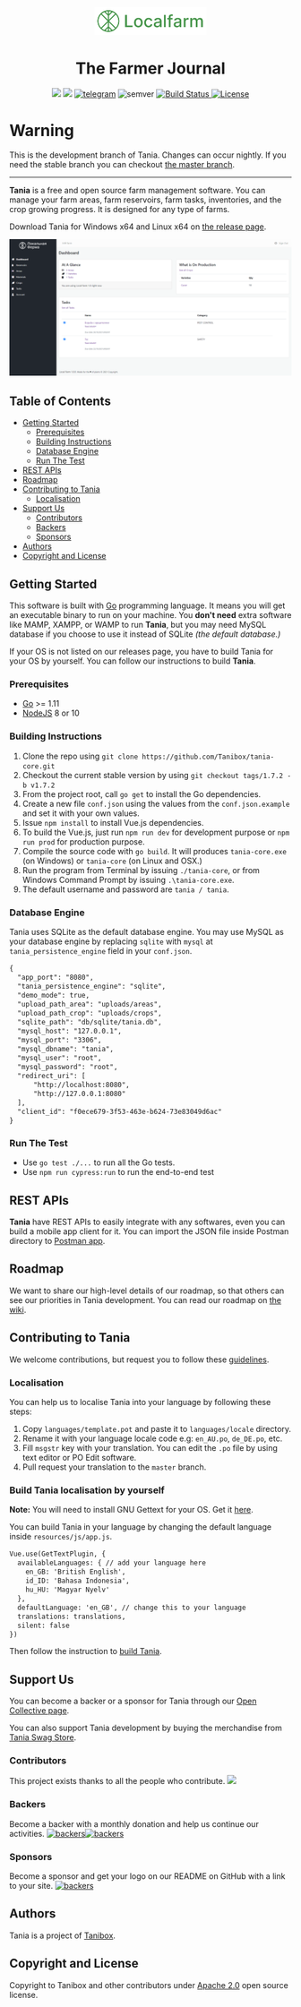 <div align="center">
    <img src="resources/images/logobig.png" alt="Tania The Farmer Journal" width="200">
    <h1>The Farmer Journal</h1>
    <img src="https://opencollective.com/tania/tiers/backer/badge.svg?label=backer&color=brightgreen" />
    <img src="https://opencollective.com/tania/tiers/sponsor/badge.svg?label=sponsor&color=brightgreen" />
    <a href="https://t.me/usetania"><img src="https://img.shields.io/badge/Telegram-blue.svg?logo=telegram&style=flat&label=chat%20on" alt="telegram"></a>
    <img src="https://img.shields.io/badge/semver-1.7.2-green.svg?maxAge=2592000" alt="semver">
    <a href="https://travis-ci.com/Tanibox/tania-core">
      <img src="https://travis-ci.com/Tanibox/tania-core.svg?branch=master" alt="Build Status">
    </a>
    <a href="https://opensource.org/licenses/Apache-2.0" target="_blank"><img src="https://img.shields.io/badge/License-Apache%202.0-blue.svg" alt="License"></a>
</div>

# Warning

This is the development branch of Tania. Changes can occur nightly. If you need the stable branch you can checkout [the master branch](https://github.com/Tanibox/tania-core/tree/master).

---

**Tania** is a free and open source farm management software. You can manage your farm areas, farm reservoirs, farm tasks, inventories, and the crop growing progress. It is designed for any type of farms.

Download Tania for Windows x64 and Linux x64 on [the release page](https://github.com/Tanibox/tania-core/releases/tag/1.7.1).

![Screenshot](screenshot.PNG)

## Table of Contents

* [Getting Started](#getting-started)
    * [Prerequisites](#prerequisites)
    * [Building Instructions](#building-instructions)
    * [Database Engine](#database-engine)
    * [Run The Test](#run-the-test)
* [REST APIs](#rest-apis)
* [Roadmap](#roadmap)
* [Contributing to Tania](#contributing-to-tania)
    * [Localisation](#localisation)
* [Support Us](#support-us)
    * [Contributors](#contributors)
    * [Backers](#backers)
    * [Sponsors](#sponsors)
* [Authors](#authors)
* [Copyright and License](#copyright-and-license)

## Getting Started

This software is built with [Go](https://golang.org) programming language. It means you will get an executable binary to run on your machine. You **don't need** extra software like MAMP, XAMPP, or WAMP to run **Tania**, but you may need MySQL database if you choose to use it instead of SQLite *(the default database.)*

If your OS is not listed on our releases page, you have to build Tania for your OS by yourself. You can follow our instructions to build **Tania**.

### Prerequisites
- [Go](https://golang.org) >= 1.11
- [NodeJS](https://nodejs.org/en/) 8 or 10

### Building Instructions
1. Clone the repo using `git clone https://github.com/Tanibox/tania-core.git`
2. Checkout the current stable version by using `git checkout tags/1.7.2 -b v1.7.2`
3. From the project root, call `go get` to install the Go dependencies.
4. Create a new file `conf.json` using the values from the `conf.json.example` and set it with your own values.
5. Issue `npm install` to install Vue.js dependencies.
6. To build the Vue.js, just run `npm run dev` for development purpose or `npm run prod` for production purpose.
7. Compile the source code with `go build`. It will produces `tania-core.exe` (on Windows) or `tania-core` (on Linux and OSX.)
8. Run the program from Terminal by issuing `./tania-core`, or from Windows Command Prompt by issuing `.\tania-core.exe`.
9. The default username and password are `tania / tania`.

### Database Engine

Tania uses SQLite as the default database engine. You may use MySQL as your database engine by replacing `sqlite` with `mysql` at `tania_persistence_engine` field in your `conf.json`.

```
{
  "app_port": "8080",
  "tania_persistence_engine": "sqlite",
  "demo_mode": true,
  "upload_path_area": "uploads/areas",
  "upload_path_crop": "uploads/crops",
  "sqlite_path": "db/sqlite/tania.db",
  "mysql_host": "127.0.0.1",
  "mysql_port": "3306",
  "mysql_dbname": "tania",
  "mysql_user": "root",
  "mysql_password": "root",
  "redirect_uri": [
      "http://localhost:8080",
      "http://127.0.0.1:8080"
  ],
  "client_id": "f0ece679-3f53-463e-b624-73e83049d6ac"
}
```

### Run The Test
- Use `go test ./...` to run all the Go tests.
- Use `npm run cypress:run` to run the end-to-end test

## REST APIs
**Tania** have REST APIs to easily integrate with any softwares, even you can build a mobile app client for it. You can import the JSON file inside Postman directory to [Postman app](https://www.getpostman.com).
## Roadmap

We want to share our high-level details of our roadmap, so that others can see our priorities in Tania development. You can read our roadmap on [the wiki](https://github.com/Tanibox/tania-core/wiki/Roadmap).

## Contributing to Tania

We welcome contributions, but request you to follow these [guidelines](contributing.md).

### Localisation

You can help us to localise Tania into your language by following these steps:

1. Copy `languages/template.pot` and paste it to `languages/locale` directory.
2. Rename it with your language locale code e.g: `en_AU.po`, `de_DE.po`, etc.
3. Fill `msgstr` key with your translation. You can edit the `.po` file by using text editor or PO Edit software.
4. Pull request your translation to the `master` branch.

### Build Tania localisation by yourself

**Note:** You will need to install GNU Gettext for your OS. Get it [here](https://www.gnu.org/software/gettext/).

You can build Tania in your language by changing the default language inside `resources/js/app.js`.

```
Vue.use(GetTextPlugin, {
  availableLanguages: { // add your language here
    en_GB: 'British English',
    id_ID: 'Bahasa Indonesia',
    hu_HU: 'Magyar Nyelv'
  },
  defaultLanguage: 'en_GB', // change this to your language
  translations: translations,
  silent: false
})
```

Then follow the instruction to [build Tania](#building-instructions).

## Support Us

You can become a backer or a sponsor for Tania through our [Open Collective page](https://opencollective.com/tania).

You can also support Tania development by buying the merchandise from [Tania Swag Store](https://teespring.com/stores/usetania).

### Contributors

This project exists thanks to all the people who contribute.
<a href="https://github.com/tanibox/tania-core/graphs/contributors"><img src="https://opencollective.com/tania/contributors.svg?width=890&button=false" /></a>

### Backers

Become a backer with a monthly donation and help us continue our activities. <a href="https://opencollective.com/tania"><img src="https://opencollective.com/tania/backers.svg?width=890&button=false" alt="backers"><img src="https://opencollective.com/tania/tiers/backer.svg?avatarHeight=36&width=600" alt="backers"></a>

### Sponsors

Become a sponsor and get your logo on our README on GitHub with a link to your site. <a href="https://opencollective.com/tania"><img src="https://opencollective.com/tania/tiers/sponsor.svg?avatarHeight=36&width=600" alt="backers"></a>

## Authors

Tania is a project of [Tanibox](https://tanibox.com).

## Copyright and License

Copyright to Tanibox and other contributors under [Apache 2.0](https://github.com/Tanibox/tania-core/blob/master/LICENSE) open source license.
